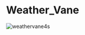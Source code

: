 # Weather_Vane
![weathervane4s](https://user-images.githubusercontent.com/105018893/208196735-63dd3e81-274b-400b-93ff-9a01b9c226a0.jpg)
